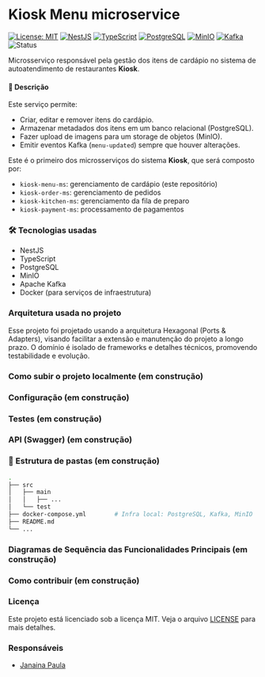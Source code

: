 # Kiosk Menu microservice

[![License: MIT](https://img.shields.io/badge/License-MIT-yellow.svg)](https://opensource.org/licenses/MIT)
[![NestJS](https://img.shields.io/badge/NestJS-red?logo=nestjs&logoColor=white)](https://nestjs.com/)
[![TypeScript](https://img.shields.io/badge/TypeScript-blue?logo=typescript&logoColor=white)](https://www.typescriptlang.org/)
[![PostgreSQL](https://img.shields.io/badge/PostgreSQL-4169E1?logo=postgresql&logoColor=white)](https://www.postgresql.org/)
[![MinIO](https://img.shields.io/badge/MinIO-EF3C3A?logo=minio&logoColor=white)](https://min.io/)
[![Kafka](https://img.shields.io/badge/Kafka-231F20?logo=apachekafka&logoColor=white)](https://kafka.apache.org/)
![Status](https://img.shields.io/badge/Status-Em%20Desenvolvimento-blue?style=flat-square)

Microsserviço responsável pela gestão dos itens de cardápio no sistema de autoatendimento de restaurantes **Kiosk**.

#### 📌 Descrição

Este serviço permite:

- Criar, editar e remover itens do cardápio.
- Armazenar metadados dos itens em um banco relacional (PostgreSQL).
- Fazer upload de imagens para um storage de objetos (MinIO).
- Emitir eventos Kafka (`menu-updated`) sempre que houver alterações.

Este é o primeiro dos microsserviços do sistema **Kiosk**, que será composto por:

- `kiosk-menu-ms`: gerenciamento de cardápio (este repositório)
- `kiosk-order-ms`: gerenciamento de pedidos
- `kiosk-kitchen-ms`: gerenciamento da fila de preparo
- `kiosk-payment-ms`: processamento de pagamentos

### 🛠️ Tecnologias usadas

- NestJS
- TypeScript
- PostgreSQL
- MinIO
- Apache Kafka
- Docker (para serviços de infraestrutura)

### Arquitetura usada no projeto

Esse projeto foi projetado usando a arquitetura Hexagonal (Ports & Adapters), visando facilitar a extensão e manutenção do projeto a longo prazo. O domínio é isolado de frameworks e detalhes técnicos, promovendo testabilidade e evolução.

### Como subir o projeto localmente (em construção)

### Configuração (em construção)

### Testes (em construção)

### API (Swagger) (em construção)


### 📂 Estrutura de pastas (em construção)

```bash
.
├── src
│   ├── main
│   │   ├── ...
│   └── test
├── docker-compose.yml        # Infra local: PostgreSQL, Kafka, MinIO
├── README.md
└── ...
```

### Diagramas de Sequência das Funcionalidades Principais (em construção)

### Como contribuir (em construção)

### Licença

Este projeto está licenciado sob a licença MIT. Veja o arquivo [LICENSE](../LICENSE) para mais detalhes.

### Responsáveis

- [Janaina Paula](https://github.com/JanainaPaula)
